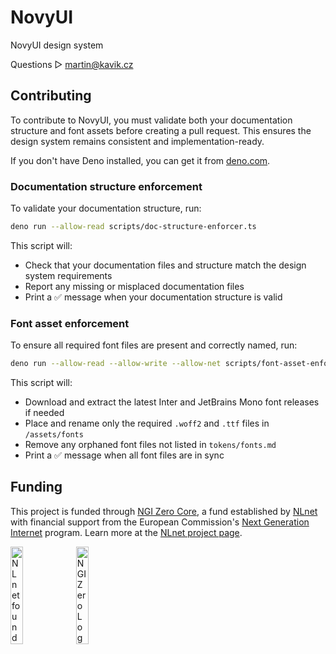 # NovyUI
NovyUI design system

Questions ▷ martin@kavik.cz

## Contributing

To contribute to NovyUI, you must validate both your documentation structure and font assets before creating a pull request. This ensures the design system remains consistent and implementation-ready.

If you don't have Deno installed, you can get it from [deno.com](https://deno.com/).

### Documentation structure enforcement

To validate your documentation structure, run:

```sh
deno run --allow-read scripts/doc-structure-enforcer.ts
```

This script will:
- Check that your documentation files and structure match the design system requirements
- Report any missing or misplaced documentation files
- Print a ✅ message when your documentation structure is valid

### Font asset enforcement

To ensure all required font files are present and correctly named, run:

```sh
deno run --allow-read --allow-write --allow-net scripts/font-asset-enforcer.ts
```

This script will:
- Download and extract the latest Inter and JetBrains Mono font releases if needed
- Place and rename only the required `.woff2` and `.ttf` files in `/assets/fonts`
- Remove any orphaned font files not listed in `tokens/fonts.md`
- Print a ✅ message when all font files are in sync

## Funding

This project is funded through [NGI Zero Core](https://nlnet.nl/core), a fund established by [NLnet](https://nlnet.nl) with financial support from the European Commission's [Next Generation Internet](https://ngi.eu) program. Learn more at the [NLnet project page](https://nlnet.nl/project/NovyWave).

[<img src="https://nlnet.nl/logo/banner.png" alt="NLnet foundation logo" width="20%" />](https://nlnet.nl)
[<img src="https://nlnet.nl/image/logos/NGI0_tag.svg" alt="NGI Zero Logo" width="20%" />](https://nlnet.nl/core)
